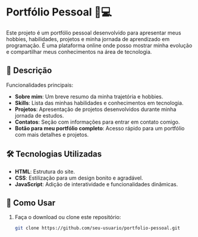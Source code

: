# Portfólio Pessoal 🌟💻

Este projeto é um portfólio pessoal desenvolvido para apresentar meus hobbies, habilidades, projetos e minha jornada de aprendizado em programação. É uma plataforma online onde posso mostrar minha evolução e compartilhar meus conhecimentos na área de tecnologia.

## 🎯 Descrição

Funcionalidades principais:
- **Sobre mim**: Um breve resumo da minha trajetória e hobbies.
- **Skills**: Lista das minhas habilidades e conhecimentos em tecnologia.
- **Projetos**: Apresentação de projetos desenvolvidos durante minha jornada de estudos.
- **Contatos**: Seção com informações para entrar em contato comigo.
- **Botão para meu portfólio completo**: Acesso rápido para um portfólio com mais detalhes e projetos.

## 🛠️ Tecnologias Utilizadas

- **HTML**: Estrutura do site.
- **CSS**: Estilização para um design bonito e agradável.
- **JavaScript**: Adição de interatividade e funcionalidades dinâmicas.

## 🚀 Como Usar

1. Faça o download ou clone este repositório:
   ```bash
   git clone https://github.com/seu-usuario/portfolio-pessoal.git

